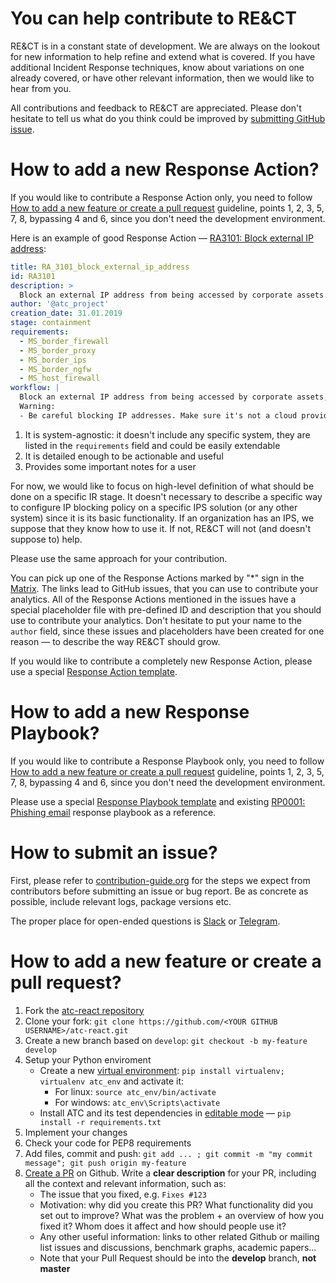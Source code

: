# You can help contribute to RE&CT

RE&CT is in a constant state of development. We are always on the lookout for new information to help refine and extend what is covered. If you have additional Incident Response techniques, know about variations on one already covered, or have other relevant information, then we would like to hear from you.

All contributions and feedback to RE&CT are appreciated. Please don't hesitate to tell us what do you think could be improved by [submitting GitHub issue](#how-to-submit-an-issue).

# How to add a new Response Action?

If you would like to contribute a Response Action only, you need to follow [How to add a new feature or create a pull request](#how-to-add-a-new-feature-or-create-a-pull-request) guideline, points 1, 2, 3, 5, 7, 8, bypassing 4 and 6, since you don't need the development environment.

Here is an example of good Response Action — [RA3101: Block external IP address](response_actions/RA_3101_block_external_ip_address.yml):

```yaml
title: RA_3101_block_external_ip_address
id: RA3101
description: >
  Block an external IP address from being accessed by corporate assets
author: '@atc_project'
creation_date: 31.01.2019
stage: containment
requirements:
  - MS_border_firewall
  - MS_border_proxy
  - MS_border_ips
  - MS_border_ngfw
  - MS_host_firewall
workflow: |
  Block an external IP address from being accessed by corporate assets, using the most efficient way.  
  Warning:  
  - Be careful blocking IP addresses. Make sure it's not a cloud provider or a hoster. If you would like to block something that is hosted on a well-known cloud provider or on a big hoster IP address, you should block (if applicable) a specific URL using alternative Response Action   
```

1. It is system-agnostic: it doesn't include any specific system, they are listed in the `requirements` field and could be easily extendable
2. It is detailed enough to be actionable and useful
3. Provides some important notes for a user

For now, we would like to focus on high-level definition of what should be done on a specific IR stage. It doesn't necessary to describe a specific way to configure IP blocking policy on a specific IPS solution (or any other system) since it is its basic functionality. If an organization has an IPS, we suppose that they know how to use it. If not, RE&CT will not (and doesn't suppose to) help.  

Please use the same approach for your contribution.  

You can pick up one of the Response Actions marked by "*" sign in the [Matrix](https://atc-project.github.io/atc-react/). The links lead to GitHub issues, that you can use to contribute your analytics. All of the Response Actions mentioned in the issues have a special placeholder file with pre-defined ID and description that you should use to contribute your analytics. Don't hesitate to put your name to the `author` field, since these issues and placeholders have been created for one reason — to describe the way RE&CT should grow.  

If you would like to contribute a completely new Response Action, please use a special [Response Action template](response_actions/respose_action.yml.template).  

# How to add a new Response Playbook?

If you would like to contribute a Response Playbook only, you need to follow [How to add a new feature or create a pull request](#how-to-add-a-new-feature-or-create-a-pull-request) guideline, points 1, 2, 3, 5, 7, 8, bypassing 4 and 6, since you don't need the development environment.

Please use a special [Response Playbook template](response_playbooks/respose_playbook.yml.template) and existing [RP0001: Phishing email](response_playbooks/RP_0001_phishing_email.yml) response playbook as a reference.

# How to submit an issue?

First, please refer to [contribution-guide.org](http://www.contribution-guide.org/) for the steps we expect from contributors before submitting an issue or bug report. Be as concrete as possible, include relevant logs, package versions etc.

The proper place for open-ended questions is [Slack](https://join.slack.com/t/atomicthreatcoverage/shared_invite/zt-6ropl01z-wIdiq3M0AEZPj_HiKfbiBg) or [Telegram](https://t.me/atomic_threat_coverage). 

# How to add a new feature or create a pull request?

1. Fork the [atc-react repository](https://github.com/atc-project/atc-react)
2. Clone your fork: `git clone https://github.com/<YOUR GITHUB USERNAME>/atc-react.git`
3. Create a new branch based on `develop`: `git checkout -b my-feature develop`
4. Setup your Python enviroment
   - Create a new [virtual environment](https://virtualenv.pypa.io/en/stable/): `pip install virtualenv; virtualenv atc_env` and activate it:
      - For linux: `source atc_env/bin/activate` 
      - For windows: `atc_env\Scripts\activate`
   - Install ATC and its test dependencies in [editable mode](https://pip.pypa.io/en/stable/reference/pip_install/#editable-installs) — `pip install -r requirements.txt`
5. Implement your changes
6. Check your code for PEP8 requirements
7. Add files, commit and push: `git add ... ; git commit -m "my commit message"; git push origin my-feature`
8. [Create a PR](https://help.github.com/articles/creating-a-pull-request/) on Github. Write a **clear description** for your PR, including all the context and relevant information, such as:
   - The issue that you fixed, e.g. `Fixes #123`
   - Motivation: why did you create this PR? What functionality did you set out to improve? What was the problem + an overview of how you fixed it? Whom does it affect and how should people use it?
   - Any other useful information: links to other related Github or mailing list issues and discussions, benchmark graphs, academic papers…
   - Note that your Pull Request should be into the **develop** branch, **not master**
